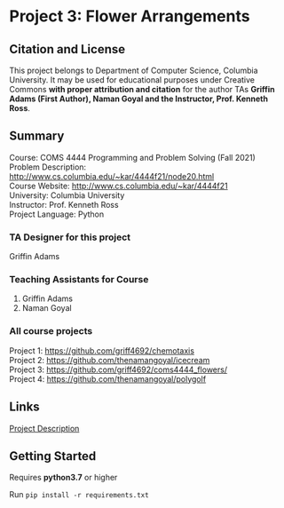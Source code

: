# Project 3: Flower Arrangements

## Citation and License
This project belongs to Department of Computer Science, Columbia University. It may be used for educational purposes under Creative Commons **with proper attribution and citation** for the author TAs **Griffin Adams (First Author), Naman Goyal and the Instructor, Prof. Kenneth Ross**.

## Summary

Course: COMS 4444 Programming and Problem Solving (Fall 2021)  
Problem Description: http://www.cs.columbia.edu/~kar/4444f21/node20.html  
Course Website: http://www.cs.columbia.edu/~kar/4444f21  
University: Columbia University  
Instructor: Prof. Kenneth Ross  
Project Language: Python

### TA Designer for this project

Griffin Adams

### Teaching Assistants for Course
1. Griffin Adams
1. Naman Goyal

### All course projects
Project 1: https://github.com/griff4692/chemotaxis  
Project 2: https://github.com/thenamangoyal/icecream  
Project 3: https://github.com/griff4692/coms4444_flowers/  
Project 4: https://github.com/thenamangoyal/polygolf  

## Links

[Project Description](http://www.cs.columbia.edu/~kar/4444f21/node20.html)

## Getting Started

Requires **python3.7** or higher

Run `pip install -r requirements.txt`
